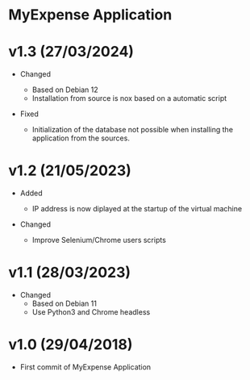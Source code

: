 MyExpense Application
=======================

v1.3 (27/03/2024)
======

+ Changed
  - Based on Debian 12
  - Installation from source is nox based on a automatic script

+ Fixed
  - Initialization of the database not possible when installing the application from the sources.

v1.2 (21/05/2023)
======

+ Added
  - IP address is now diplayed at the startup of the virtual machine

+ Changed
  - Improve Selenium/Chrome users scripts

v1.1 (28/03/2023)
======

+ Changed
  - Based on Debian 11
  - Use Python3 and Chrome headless

v1.0 (29/04/2018)
======

+ First commit of MyExpense Application